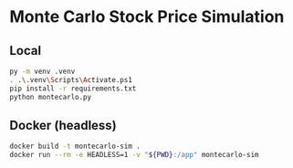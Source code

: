 # Monte Carlo Stock Price Simulation

## Local
```bash
py -m venv .venv
. .\.venv\Scripts\Activate.ps1
pip install -r requirements.txt
python montecarlo.py
```

## Docker (headless)
```bash
docker build -t montecarlo-sim .
docker run --rm -e HEADLESS=1 -v "${PWD}:/app" montecarlo-sim
```
